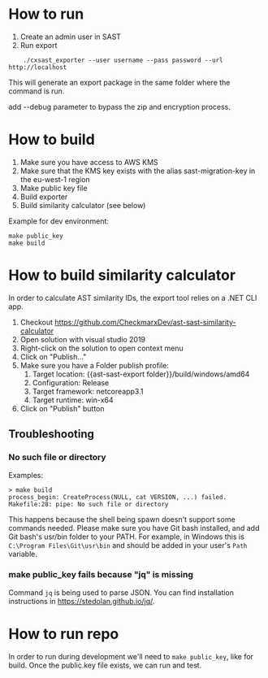 # How to run

1. Create an admin user in SAST
2. Run export
```
    ./cxsast_exporter --user username --pass password --url http://localhost
```

This will generate an export package in the same folder where the command is run.

add --debug parameter to bypass the zip and encryption process. 

# How to build

1. Make sure you have access to AWS KMS
2. Make sure that the KMS key exists with the alias sast-migration-key in the eu-west-1 region
3. Make public key file
4. Build exporter
5. Build similarity calculator (see below)

Example for dev environment:
```
make public_key
make build
```

# How to build similarity calculator

In order to calculate AST similarity IDs, the export tool relies on a .NET CLI app.  

1. Checkout https://github.com/CheckmarxDev/ast-sast-similarity-calculator
2. Open solution with visual studio 2019
3. Right-click on the solution to open context menu
4. Click on "Publish..."
5. Make sure you have a Folder publish profile:
   1. Target location: {{ast-sast-export folder}}/build/windows/amd64
   2. Configuration: Release
   3. Target framework: netcoreapp3.1
   4. Target runtime: win-x64
6. Click on "Publish" button

## Troubleshooting

### No such file or directory

Examples:

```
> make build
process_begin: CreateProcess(NULL, cat VERSION, ...) failed.
Makefile:28: pipe: No such file or directory
```

This happens because the shell being spawn doesn't support some commands needed.
Please make sure you have Git bash installed, and add Git bash's usr/bin folder to your PATH.
For example, in Windows this is `C:\Program Files\Git\usr\bin` and should be added in your user's `Path` variable.

### make public_key fails because "jq" is missing

Command `jq` is being used to parse JSON. You can find installation instructions in https://stedolan.github.io/jq/. 

# How to run repo

In order to run during development we'll need to `make public_key`, like for build.
Once the public.key file exists, we can run and test.
